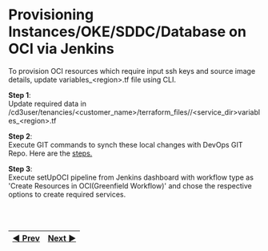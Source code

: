# Provisioning Instances/OKE/SDDC/Database on OCI via Jenkins

To provision OCI resources which require input ssh keys and source image details, update variables_\<region\>.tf file using CLI.

**Step 1**: 
<br> Update required data in /cd3user/tenancies/<customer_name>/terraform_files/<region>/<service_dir>variables_\<region\>.tf

**Step 2**: 
<br>Execute GIT commands to synch these local changes with DevOps GIT Repo. Here are the <a href = "/cd3_automation_toolkit/documentation/user_guide/cli_jenkins.md">steps.</a>

**Step 3**: 
<br> Execute setUpOCI pipeline from Jenkins dashboard with workflow type as 'Create Resources in OCI(Greenfield Workflow)' and chose the respective options to create required services.


<br><br>
<div align='center'>

| <a href="/cd3_automation_toolkit/documentation/user_guide/GreenField-Jenkins.md">:arrow_backward: Prev</a> | <a href="/cd3_automation_toolkit/documentation/user_guide/NonGreenField-Jenkins.md">Next :arrow_forward:</a> |
| :---- | -------: |
  
</div>
